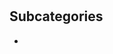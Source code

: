 # <category>

<!-- High level overview of metrics within category -->

## Subcategories

<list of sub-categories>

* [<sub-category>](/<sub-category>.md)